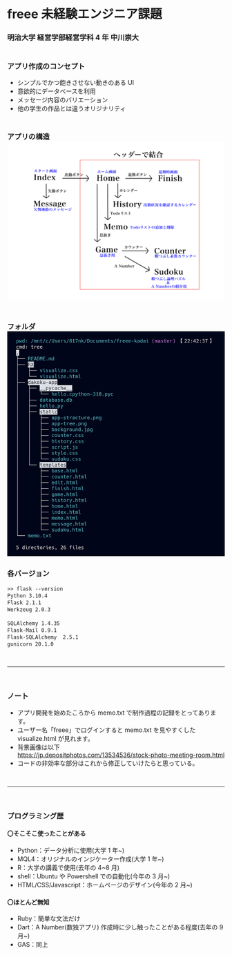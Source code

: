 # freee 未経験エンジニア課題

### 明治大学 経営学部経営学科 4 年 中川崇大

### <br>アプリ作成のコンセプト

- シンプルでかつ飽きさせない動きのある UI
- 意欲的にデータベースを利用
- メッセージ内容のバリエーション
- 他の学生の作品とは違うオリジナリティ

### <p><br>アプリの構造<img src="/dakoku-app/static/app-stracture.png" alt="error" /></p>

### <p><br>フォルダ<img src="/dakoku-app/static/app-tree.png" alt="error" /></p>

### 各バージョン

```
>> flask --version
Python 3.10.4
Flask 2.1.1
Werkzeug 2.0.3

SQLAlchemy 1.4.35
Flask-Mail 0.9.1
Flask-SQLAlchemy  2.5.1
gunicorn 20.1.0
```

<br>

---

<br>

### ノート

- アプリ開発を始めたころから memo.txt で制作過程の記録をとってあります。
- ユーザー名「freee」でログインすると memo.txt を見やすくした visualize.html が見れます。
- 背景画像は以下<br>
  https://jp.depositphotos.com/13534536/stock-photo-meeting-room.html
- コードの非効率な部分はこれから修正していけたらと思っている。

<br>

---

<br>

### プログラミング歴

#### 〇そこそこ使ったことがある

- Python：データ分析に使用(大学 1 年~)
- MQL4：オリジナルのインジケーター作成(大学 1 年~)
- R：大学の講義で使用(去年の 4~8 月)
- shell：Ubuntu や Powershell での自動化(今年の 3 月~)
- HTML/CSS/Javascript：ホームページのデザイン(今年の 2 月~)

#### 〇ほとんど無知

- Ruby：簡単な文法だけ
- Dart：A Number(数独アプリ) 作成時に少し触ったことがある程度(去年の 9 月~)
- GAS：同上
